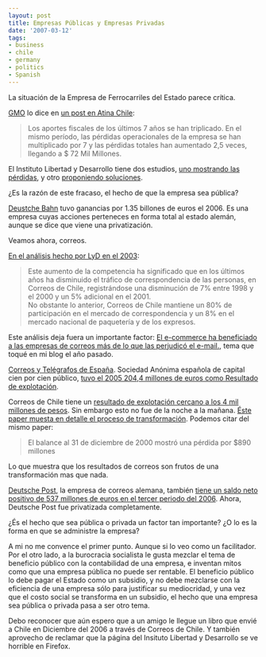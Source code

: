 ```yaml
---
layout: post
title: Empresas Públicas y Empresas Privadas
date: '2007-03-12'
tags:
- business
- chile
- germany
- politics
- Spanish
---
```


La situación de la Empresa de Ferrocarriles del Estado parece crítica.

[GMO][9] lo dice en [un post en Atina Chile][8]:

> Los aportes fiscales de los últimos 7 años se han triplicado. En el mismo período, las pérdidas operacionales de la empresa se han multiplicado por 7 y las pérdidas totales han aumentado 2,5 veces, llegando a $ 72 Mil Millones.

El Instituto Libertad y Desarrollo tiene dos estudios, [uno mostrando las pérdidas][1], y otro [proponiendo soluciones][2].

¿Es la razón de este fracaso, el hecho de que la empresa sea pública?

[Deustche Bahn][3] tuvo ganancias por 1.35 billones de euros el 2006. Es una empresa cuyas acciones perteneces en forma total al estado alemán, aunque se dice que viene una privatización.

Veamos ahora, correos.

[En el análisis hecho por LyD en el 2003][10]:

> Este aumento de la competencia ha significado que en los últimos años ha disminuido el tráfico de correspondencia de las personas, en Correos de Chile, registrándose una disminución de 7% entre 1998 y el 2000 y un 5% adicional en el 2001.  
No obstante lo anterior, Correos de Chile mantiene un 80% de participación en el mercado de correspondencia y un 8% en el mercado nacional de paquetería y de los expresos.

Este análisis deja fuera un importante factor: [El e-commerce ha beneficiado a las empresas de correos más de lo que las perjudicó el e-mail.][14], tema que toqué en mi blog el año pasado.

[Correos y Telégrafos de España][7]. Sociedad Anónima española de capital cien por cien público, [tuvo el 2005 204,4 millones de euros como Resultado de explotación][11].

Correos de Chile tiene un [resultado de explotación cercano a los 4 mil millones de pesos][12]. Sin embargo esto no fue de la noche a la mañana. [Éste paper muesta en detalle el proceso de transformación][13]. Podemos citar del mismo paper:

> El balance al 31 de diciembre de 2000 mostró una pérdida por $890 millones

Lo que muestra que los resultados de correos son frutos de una transformación mas que nada.

[Deutsche Post][4], la empresa de correos alemana, también [tiene un saldo neto positivo de 537 millones de euros en el tercer periodo del 2006][5]. Ahora, Deutsche Post fue privatizada completamente.

¿És el hecho que sea pública o privada un factor tan importante? ¿O lo es la forma en que se administre la empresa?

A mi no me convence el primer punto. Aunque si lo veo como un facilitador. Por el otro lado, a la burocracia socialista le gusta mezclar el tema de beneficio público con la contabilidad de una empresa, e inventan mitos como que una empresa pública no puede ser rentable. El beneficio público lo debe pagar el Estado como un subsidio, y no debe mezclarse con la eficiencia de una empresa sólo para justificar su mediocridad, y una vez que el costo social se transforma en un subsidio, el hecho que una empresa sea pública o privada pasa a ser otro tema.

Debo reconocer que aún espero que a un amigo le llegue un libro que envié a Chile en Diciembre del 2006 a través de Correos de Chile. Y también aprovecho de reclamar que la página del Insituto Libertad y Desarrollo se ve horrible en Firefox.

[1]: [http://164.77.202.58/LYD/Controls/Neochannels/Neo\_CH3819/deploy/TP-797-Ferroc...](http://164.77.202.58/LYD/Controls/Neochannels/Neo_CH3819/deploy/TP-797-Ferrocarriles%20Solo%20Perdidas-17-11-2006.pdf)  
 [2]: [http://164.77.202.58/LYD/Controls/Neochannels/Neo\_CH3819/deploy/TP-800-Ferroc...](http://164.77.202.58/LYD/Controls/Neochannels/Neo_CH3819/deploy/TP-800-Ferrocarriles%20del%20Estado%20Propuestas%20para%20su%20recuperacion-07-12-2006.pdf)  
 [3]: http://en.wikipedia.org/wiki/Deutsche_Bahn  
 [4]: http://en.wikipedia.org/wiki/Deutsche_Post  
 [5]: http://stocks.us.reuters.com/stocks/overview.asp?symbol=DPWGn.DE  
 [6]: http://www.iht.com/articles/2006/08/14/bloomberg/bxmove.php  
 [7]: http://es.wikipedia.org/wiki/Sociedad_Estatal_Correos_y_Tel%C3%A9grafos_(Espa%C3%B1a)  
 [8]: http://www.atinachile.cl/node/22378  
 [9]: http://www.atinachile.cl/user/40492  
 [10]: http://www.lyd.org/noticias/privatizacion.html  
 [11]: http://www.correos.es/comun/informacionCorporativa/1004_g-Resultados.asp  
 [12]: http://www.correos.cl/empresa/estados.php  
 [13]: http://cmd.princeton.edu/papers/wp0608b.pdf  
 [14]: http://duncan.mac-vicar.com/blog/archives/83

